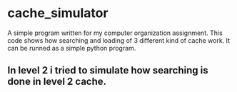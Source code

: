 # cache_simulator
 A simple program written for my computer organization assignment.
 This code shows how searching and loading of 3 different kind of cache work.
 It can be runned as a simple python program.
## In level 2 i tried to simulate how searching is done in level 2 cache.
